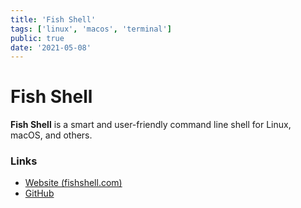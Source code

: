 ```yaml
---
title: 'Fish Shell'
tags: ['linux', 'macos', 'terminal']
public: true
date: '2021-05-08'
---
```


# Fish Shell

**Fish Shell** is a smart and user-friendly command line shell for Linux, macOS, and others.

### Links

- [Website (fishshell.com)](https://fishshell.com)
- [GitHub](https://github.com/fish-shell/fish-shell)